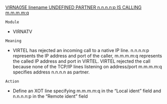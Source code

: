 [VIRNA05E linename UNDEFINED PARTNER n.n.n.n:p IS CALLING m.m.m.m:q](https://virtel.readthedocs.io/en/latest/manuals/virtel/Virtel459MG/messages.html?highlight=VIRNA05E#VIRNA05E)

`Module`
- VIRNATV

`Meaning`
- VIRTEL has rejected an incoming call to a native IP line. n.n.n.n:p represents the IP address and port of the caller, m.m.m.m:q represents the called IP address and port in VIRTEL. VIRTEL rejected the call because none of the TCP/IP lines listening on address/port m.m.m.m:q specifies address n.n.n.n as partner.

`Action`
- Define an XOT line specifying m.m.m.m:q in the “Local ident” field and n.n.n.n:p in the “Remote ident” field

